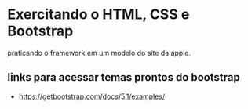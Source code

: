 # Exercitando o HTML, CSS e Bootstrap 
praticando o framework em um modelo do site da apple.
## links para acessar temas prontos do bootstrap
* <https://getbootstrap.com/docs/5.1/examples/>
